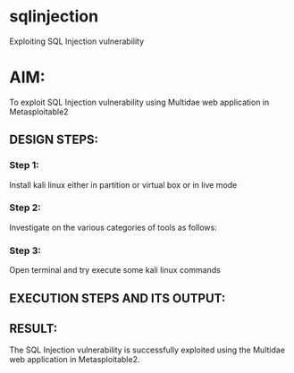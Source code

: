 # sqlinjection
Exploiting SQL Injection vulnerability

# AIM:
To exploit SQL Injection vulnerability using Multidae web application in Metasploitable2

## DESIGN STEPS:

### Step 1: 

Install kali linux either in partition or virtual box or in live mode


### Step 2:

Investigate on the various categories of tools as follows:

### Step 3:

Open terminal and try execute some kali linux commands

## EXECUTION STEPS AND ITS OUTPUT:


## RESULT:
The SQL Injection vulnerability is successfully exploited using the Multidae web application in Metasploitable2.

